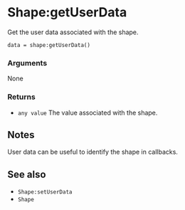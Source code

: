 <!--
category: reference
-->

Shape:getUserData
===

Get the user data associated with the shape.

    data = shape:getUserData()

### Arguments

None

### Returns

- `any value` The value associated with the shape.

Notes
---

User data can be useful to identify the shape in callbacks.

See also
---

- `Shape:setUserData`
- `Shape`
